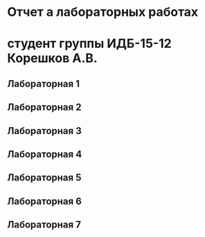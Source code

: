 # Отчет а лабораторных работах
# студент группы ИДБ-15-12 Корешков А.В.

## Лабораторная 1

## Лабораторная 2

## Лабораторная 3

## Лабораторная 4

## Лабораторная 5

## Лабораторная 6

## Лабораторная 7
